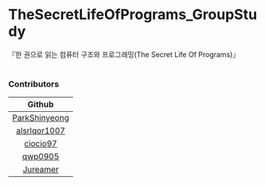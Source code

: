 # TheSecretLifeOfPrograms_GroupStudy
『한 권으로 읽는 컴퓨터 구조와 프로그래밍(The Secret Life Of Programs)』 
<br></br>
### Contributors
|Github|
|:-:|
|[ParkShinyeong](https://github.com/ParkShinyeong)|
|[alsrlqor1007](https://github.com/alsrlqor1007)|
|[ciocio97](https://github.com/ciocio97)|
|[qwp0905](https://github.com/qwp0905)|
|[Jureamer](https://github.com/Jureamer)|








